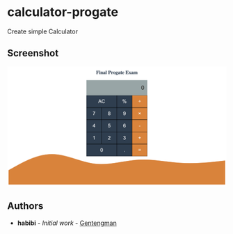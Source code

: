 # calculator-progate
Create simple Calculator

## Screenshot

![ScreenShot](/img/final-exam.png)

## Authors

* **habibi** - *Initial work* - [Gentengman](https://github.com/habibiaboy)


